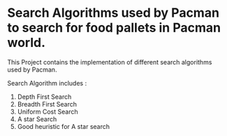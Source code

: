 # Search Algorithms used by Pacman to search for food pallets in Pacman world.

This Project contains the implementation of different search algorithms used by Pacman.

Search Algorithm includes :
1. Depth First Search
2. Breadth First Search
3. Uniform Cost Search
4. A star Search
5. Good heuristic for A star search
